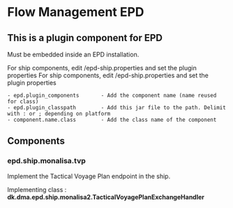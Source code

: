 Flow Management EPD
====================

This is a plugin component for EPD
----------------------------------

Must be embedded inside an EPD installation.

For ship components, edit <homepath>/epd-ship.properties and set the plugin properties
For ship components, edit <homepath>/epd-ship.properties and set the plugin properties

	- epd.plugin_components       - Add the component name (name reused for class)
	- epd.plugin_classpath        - Add this jar file to the path. Delimit with : or ; depending on platform
	- component.name.class        - Add the class name of the component

## Components


### epd.ship.monalisa.tvp

Implement the Tactical Voyage Plan endpoint in the ship.

Implementing class :
     **dk.dma.epd.ship.monalisa2.TacticalVoyagePlanExchangeHandler**
